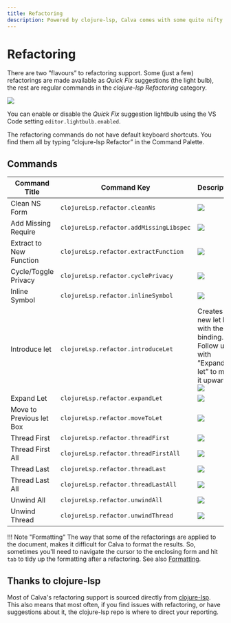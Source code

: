 ```yaml
---
title: Refactoring
description: Powered by clojure-lsp, Calva comes with some quite nifty refactoring support
---
```


# Refactoring

There are two ”flavours” to refactoring support. Some (just a few) refactorings are made available as _Quick Fix_ suggestions (the light bulb), the rest are regular commands in the *clojure-lsp Refactoring* category.

![](images/refactoring/quick-fix.png)

You can enable or disable the _Quick Fix_ suggestion lightbulb using the VS Code setting `editor.lightbulb.enabled`.

The refactoring commands do not have default keyboard shortcuts. You find them all by typing ”clojure-lsp Refactor” in the Command Palette.

## Commands

Command Title | Command Key | Description
------------- | ----------- | -----------
Clean NS Form | `clojureLsp.refactor.cleanNs` | ![](images/refactoring/cleanNs.gif)
Add Missing Require | `clojureLsp.refactor.addMissingLibspec` | ![](images/refactoring/addMissingLibspec.gif)
Extract to New Function | `clojureLsp.refactor.extractFunction` | ![](images/refactoring/extractFunction.gif)
Cycle/Toggle Privacy | `clojureLsp.refactor.cyclePrivacy` | ![](images/refactoring/cyclePrivacy.gif)
Inline Symbol | `clojureLsp.refactor.inlineSymbol` | ![](images/refactoring/inlineSymbol.gif)
Introduce let | `clojureLsp.refactor.introduceLet` | Creates a new let box with the binding. Follow up with ”Expand let” to move it upwards.<br>![](images/refactoring/introduceLet.gif)
Expand Let | `clojureLsp.refactor.expandLet` | ![](images/refactoring/expandLet.gif)
Move to Previous let Box | `clojureLsp.refactor.moveToLet` | ![](images/refactoring/moveToLet.gif)
Thread First | `clojureLsp.refactor.threadFirst` | ![](images/refactoring/threadFirst.gif)
Thread First All | `clojureLsp.refactor.threadFirstAll` | ![](images/refactoring/threadFirstAll.gif)
Thread Last | `clojureLsp.refactor.threadLast` | ![](images/refactoring/threadLast.gif)
Thread Last All | `clojureLsp.refactor.threadLastAll` | ![](images/refactoring/threadLastAll.gif)
Unwind All | `clojureLsp.refactor.unwindAll` | ![](images/refactoring/unwindAll.gif)
Unwind Thread | `clojureLsp.refactor.unwindThread` | ![](images/refactoring/unwindThread.gif)

!!! Note "Formatting"
    The way that some of the refactorings are applied to the document, makes it difficult for Calva to format the results. So, sometimes you'll need to navigate the cursor to the enclosing form and hit `tab` to tidy up the formatting after a refactoring. See also [Formatting](formatting.md).

## Thanks to clojure-lsp

Most of Calva's refactoring support is sourced directly from [clojure-lsp](clojure-lsp.md). This also means that most often, if you find issues with refactoring, or have suggestions about it, the clojure-lsp repo is where to direct your reporting.
